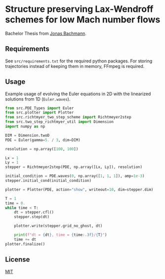 # Structure preserving Lax-Wendroff schemes for low Mach number flows

Bachelor Thesis from [Jonas Bachmann](mailto:jonas.bachmann@inf.ethz.ch).

## Requirements
See `src/requirements.txt` for the required python packages. 
For storing trajectories instead of keeping them in memory, FFmpeg is required.


## Usage
Example usage of evolving the Euler equations in 2D with the linearized solutions from 1D (`Euler.waves`).

```python
from src.PDE_Types import Euler
from src.plotter import Plotter
from src.richtmyer_two_step_scheme import Richtmeyer2step
from src.two_step_richtmyer_util import Dimension
import numpy as np

DIM = Dimension.twoD
PDE = Euler(gamma=5. / 3, dim=DIM)

resolution = np.array([100, 100])

Lx = 1
Ly = 1
stepper = Richtmeyer2step(PDE, np.array([Lx, Ly]), resolution)

initial_condition = PDE.waves(0, np.array([1, 1, 1]), amp=1e-3)
stepper.initial_cond(initial_condition)

plotter = Plotter(PDE, action="show", writeout=10, dim=stepper.dim)

T = 1
time = 0.
while time < T:
    dt = stepper.cfl()
    stepper.step(dt)

    plotter.write(stepper.grid_no_ghost, dt)

    print(f"dt = {dt}, time = {time:.3f}/{T}")
    time += dt
plotter.finalize()
```

## License

[MIT](https://choosealicense.com/licenses/mit/)

